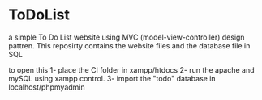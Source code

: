 # ToDoList
a simple To Do List website using MVC (model-view-controller) design pattren. 
This reposirty contains the website files and the database file in SQL

to open this
1- place the CI folder in xampp/htdocs
2- run the apache and mySQL using xampp control.
3- import the "todo" database in localhost/phpmyadmin
